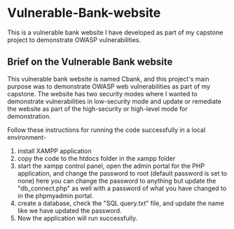 # Vulnerable-Bank-website
This is a vulnerable bank website I have developed as part of my capstone project to demonstrate OWASP vulnerabilities.

## Brief on the Vulnerable Bank website
This vulnerable bank website is named Cbank, and this project's main purpose was to demonstrate OWASP web vulnerabilities as part of my capstone. The website has two security modes where I wanted to demonstrate vulnerabilities in low-security mode and update or remediate the website as part of the high-security or high-level mode for demonstration.


Follow these instructions for running the code successfully in a local environment-
1. install XAMPP application
2. copy the code to the htdocs folder in the xampp folder
3. start the xampp control panel, open the admin portal for the PHP application, and change the password to root (default password is set to none) here you can change the password to anything but update the "db_connect.php" as well with a password of what you have changed to in the phpmyadmin portal.
4. create a database, check the "SQL query.txt" file, and update the name like we have updated the password.
5. Now the application will run successfully.

